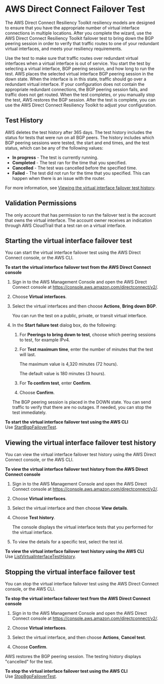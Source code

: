 # AWS Direct Connect Failover Test<a name="resiliency_failover"></a>

The AWS Direct Connect Resiliency Toolkit resiliency models are designed to ensure that you have the appropriate number of virtual interface connections in multiple locations\. After you complete the wizard, use the AWS Direct Connect Resiliency Toolkit failover test to bring down the BGP peering session in order to verify that traffic routes to one of your redundant virtual interfaces, and meets your resiliency requirements\.

Use the test to make sure that traffic routes over redundant virtual interfaces when a virtual interface is out of service\. You start the test by selecting a virtual interface, BGP peering session, and how long to run the test\. AWS places the selected virtual interface BGP peering session in the down state\. When the interface is in this state, traffic should go over a redundant virtual interface\. If your configuration does not contain the appropriate redundant connections, the BGP peering session fails, and traffic does not get routed\. When the test completes, or you manually stop the test, AWS restores the BGP session\. After the test is complete, you can use the AWS Direct Connect Resiliency Toolkit to adjust your configuration\.

## Test History<a name="test_history"></a>

AWS deletes the test history after 365 days\. The test history includes the status for tests that were run on all BGP peers\. The history includes which BGP peering sessions were tested, the start and end times, and the test status, which can be any of the following values:
+ **In progress** \- The test is currently running\.
+ **Completed** \- The test ran for the time that you specified\.
+ **Cancelled** \- The test was cancelled before the specified time\.
+ **Failed** \- The test did not run for the time that you specified\. This can happen when there is an issue with the router\.

For more information, see [Viewing the virtual interface failover test history](#view_failover_test)\.

## Validation Permissions<a name="permissions"></a>

The only account that has permission to run the failover test is the account that owns the virtual interface\. The account owner receives an indication through AWS CloudTrail that a test ran on a virtual interface\.

## Starting the virtual interface failover test<a name="start_failover_test"></a>

You can start the virtual interface failover test using the AWS Direct Connect console, or the AWS CLI\.

**To start the virtual interface failover test from the AWS Direct Connect console**

1. Sign in to the AWS Management Console and open the AWS Direct Connect console at [https://console\.aws\.amazon\.com/directconnect/v2/](https://console.aws.amazon.com/directconnect/v2/)\.

1. Choose **Virtual interfaces**\.

1. Select the virtual interfaces and then choose **Actions**, **Bring down BGP**\.

   You can run the test on a public, private, or transit virtual interface\.

1. In the **Start failure test** dialog box, do the following:

   1. For **Peerings to bring down to test**, choose which peering sessions to test, for example IPv4\.

   1. For **Test maximum time**, enter the number of minutes that the test will last\.

      The maximum value is 4,320 minutes \(72 hours\)\.

      The default value is 180 minutes \(3 hours\)\.

   1. For **To confirm test**, enter **Confirm**\.

   1. Choose **Confirm**\.

   The BGP peering session is placed in the DOWN state\. You can send traffic to verify that there are no outages\. If needed, you can stop the test immediately\.

**To start the virtual interface failover test using the AWS CLI**  
Use [StartBgpFailoverTest](https://docs.aws.amazon.com/directconnect/latest/APIReference/API_StartBgpFailoverTest.html)\.

## Viewing the virtual interface failover test history<a name="view_failover_test"></a>

You can view the virtual interface failover test history using the AWS Direct Connect console, or the AWS CLI\.

**To view the virtual interface failover test history from the AWS Direct Connect console**

1. Sign in to the AWS Management Console and open the AWS Direct Connect console at [https://console\.aws\.amazon\.com/directconnect/v2/](https://console.aws.amazon.com/directconnect/v2/)\.

1. Choose **Virtual interfaces**\.

1. Select the virtual interface and then choose **View details**\.

1. Choose **Test history**\.

   The console displays the virtual interface tests that you performed for the virtual interface\.

1. To view the details for a specific test, select the test id\.

**To view the virtual interface failover test history using the AWS CLI**  
Use [ListVirtualInterfaceTestHistory](https://docs.aws.amazon.com/directconnect/latest/APIReference/API_ListVirtualInterfaceTestHistory.html)\.

## Stopping the virtual interface failover test<a name="stop_failover_test"></a>

You can stop the virtual interface failover test using the AWS Direct Connect console, or the AWS CLI\.

**To stop the virtual interface failover test from the AWS Direct Connect console**

1. Sign in to the AWS Management Console and open the AWS Direct Connect console at [https://console\.aws\.amazon\.com/directconnect/v2/](https://console.aws.amazon.com/directconnect/v2/)\.

1. Choose **Virtual interfaces**\.

1. Select the virtual interface, and then choose **Actions**, **Cancel test**\.

1. Choose **Confirm**\.

AWS restores the BGP peering session\. The testing history displays "cancelled" for the test\. 

**To stop the virtual interface failover test using the AWS CLI**  
Use [StopBgpFailoverTest](https://docs.aws.amazon.com/directconnect/latest/APIReference/API_StopBgpFailoverTest.html)\.